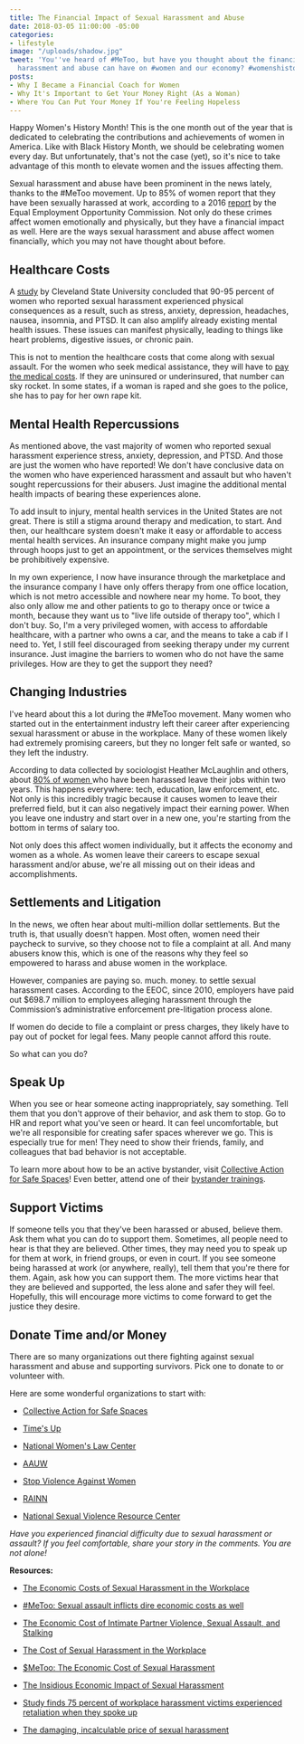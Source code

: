```yaml
---
title: The Financial Impact of Sexual Harassment and Abuse
date: 2018-03-05 11:00:00 -05:00
categories:
- lifestyle
image: "/uploads/shadow.jpg"
tweet: 'You''ve heard of #MeToo, but have you thought about the financial impact sexual
  harassment and abuse can have on #women and our economy? #womenshistorymonth '
posts:
- Why I Became a Financial Coach for Women
- Why It's Important to Get Your Money Right (As a Woman)
- Where You Can Put Your Money If You're Feeling Hopeless
---
```


Happy Women's History Month! This is the one month out of the year that is dedicated to celebrating the contributions and achievements of women in America. Like with Black History Month, we should be celebrating women every day. But unfortunately, that's not the case (yet), so it's nice to take advantage of this month to elevate women and the issues affecting them.

Sexual harassment and abuse have been prominent in the news lately, thanks to the #MeToo movement. Up to 85% of women report that they have been sexually harassed at work, according to a 2016 [report](https://www.eeoc.gov/eeoc/task_force/harassment/upload/report.pdf) by the Equal Employment Opportunity Commission. Not only do these crimes affect women emotionally and physically, but they have a financial impact as well. Here are the ways sexual harassment and abuse affect women financially, which you may not have thought about before.

## Healthcare Costs

A [study](http://engagedscholarship.csuohio.edu/cgi/viewcontent.cgi?article=1665&context=clevstlrev) by Cleveland State University concluded that 90-95 percent of women who reported sexual harassment experienced physical consequences as a result, such as stress, anxiety, depression, headaches, nausea, insomnia, and PTSD. It can also amplify already existing mental health issues. These issues can manifest physically, leading to things like heart problems, digestive issues, or chronic pain. 

This is not to mention the healthcare costs that come along with sexual assault. For the women who seek medical assistance, they will have to [pay the medical costs](https://www.thecut.com/2017/04/rape-victims-hospital-costs-privately-insured.html). If they are uninsured or underinsured, that number can sky rocket. In some states, if a woman is raped and she goes to the police, she has to pay for her own rape kit. 

## Mental Health Repercussions

As mentioned above, the vast majority of women who reported sexual harassment experience stress, anxiety, depression, and PTSD. And those are just the women who have reported! We don't have conclusive data on the women who have experienced harassment and assault but who haven't sought repercussions for their abusers. Just imagine the additional mental health impacts of bearing these experiences alone. 

To add insult to injury, mental health services in the United States are not great. There is still a stigma around therapy and medication, to start. And then, our healthcare system doesn't make it easy or affordable to access mental health services. An insurance company might make you jump through hoops just to get an appointment, or the services themselves might be prohibitively expensive. 

In my own experience, I now have insurance through the marketplace and the insurance company I have only offers therapy from one office location, which is not metro accessible and nowhere near my home. To boot, they also only allow me and other patients to go to therapy once or twice a month, because they want us to "live life outside of therapy too", which I don't buy. So, I'm a very privileged women, with access to affordable healthcare, with a partner who owns a car, and the means to take a cab if I need to. Yet, I still feel discouraged from seeking therapy under my current insurance. Just imagine the barriers to women who do not have the same privileges. How are they to get the support they need?

## Changing Industries

I've heard about this a lot during the #MeToo movement. Many women who started out in the entertainment industry left their career after experiencing sexual harassment or abuse in the workplace. Many of these women likely had extremely promising careers, but they no longer felt safe or wanted, so they left the industry.

According to data collected by sociologist Heather McLaughlin and others, about [80% of women ](https://workinprogress.oowsection.org/2017/08/17/the-cost-of-sexual-harassment/)who have been harassed leave their jobs within two years. This happens everywhere: tech, education, law enforcement, etc. Not only is this incredibly tragic because it causes women to leave their preferred field, but it can also negatively impact their earning power. When you leave one industry and start over in a new one, you're starting from the bottom in terms of salary too.

Not only does this affect women individually, but it affects the economy and women as a whole. As women leave their careers to escape sexual harassment and/or abuse, we're all missing out on their ideas and accomplishments.

## Settlements and Litigation

In the news, we often hear about multi-million dollar settlements. But the truth is, that usually doesn't happen. Most often, women need their paycheck to survive, so they choose not to file a complaint at all. And many abusers know this, which is one of the reasons why they feel so empowered to harass and abuse women in the workplace.

However, companies are paying so. much. money. to settle sexual harassment cases. According to the EEOC, since 2010, employers have paid out $698.7 million to employees alleging harassment through the Commission’s administrative enforcement pre-litigation process alone. 

If women do decide to file a complaint or press charges, they likely have to pay out of pocket for legal fees. Many people cannot afford this route.

So what can you do?

## Speak Up

When you see or hear someone acting inappropriately, say something. Tell them that you don't approve of their behavior, and ask them to stop. Go to HR and report what you've seen or heard. It can feel uncomfortable, but we're all responsible for creating safer spaces wherever we go. This is especially true for men! They need to show their friends, family, and colleagues that bad behavior is not acceptable.

To learn more about how to be an active bystander, visit [Collective Action for Safe Spaces](http://www.collectiveactiondc.org/)! Even better, attend one of their [bystander trainings](http://www.collectiveactiondc.org/our-work/trainings-workshops/).

## Support Victims

If someone tells you that they've been harassed or abused, believe them. Ask them what you can do to support them. Sometimes, all people need to hear is that they are believed. Other times, they may need you to speak up for them at work, in friend groups, or even in court. If you see someone being harassed at work (or anywhere, really), tell them that you're there for them. Again, ask how you can support them. The more victims hear that they are believed and supported, the less alone and safer they will feel. Hopefully, this will encourage more victims to come forward to get the justice they desire.

## Donate Time and/or Money

There are so many organizations out there fighting against sexual harassment and abuse and supporting survivors. Pick one to donate to or volunteer with. 

Here are some wonderful organizations to start with:

* [Collective Action for Safe Spaces](http://www.collectiveactiondc.org/)

* [Time's Up](https://www.timesupnow.com/)

* [National Women's Law Center](https://nwlc.org/)

* [AAUW](https://www.aauw.org/what-we-do/legal-resources/know-your-rights-at-work/workplace-sexual-harassment/)

* [Stop Violence Against Women](http://www.stopvaw.org/Stop_Violence_Against_Women)

* [RAINN](https://www.rainn.org/)

* [National Sexual Violence Resource Center](https://www.nsvrc.org/)

*Have you experienced financial difficulty due to sexual harassment or assault? If you feel comfortable, share your story in the comments. You are not alone!*

**Resources:**

* [The Economic Costs of Sexual Harassment in the Workplace](http://mnnow.org/the-economic-costs-of-sexual-harassment-in-the-workplace/)

* [#MeToo: Sexual assault inflicts dire economic costs as well](http://thehill.com/opinion/finance/357137-metoo-sexual-assault-inflicts-dire-economic-costs-as-well)

* [The Economic Cost of Intimate Partner Violence, Sexual Assault, and Stalking](https://iwpr.org/publications/economic-cost-intimate-partner-violence-sexual-assault-stalking/)

* [The Cost of Sexual Harassment in the Workplace](https://www.yourerc.com/blog/post/the-cost-of-sexual-harassment-in-the-workplace.aspx)

* [$MeToo: The Economic Cost of Sexual Harassment](https://www.ineteconomics.org/research/research-papers/metoo-the-economic-cost-of-sexual-harassment)

* [The Insidious Economic Impact of Sexual Harassment](https://hbr.org/2017/11/the-insidious-economic-impact-of-sexual-harassment)

* [Study finds 75 percent of workplace harassment victims experienced retaliation when they spoke up](https://www.vox.com/identities/2017/10/15/16438750/weinstein-sexual-harassment-facts)

* [The damaging, incalculable price of sexual harassment](https://www.marketwatch.com/story/as-harvey-weinstein-takes-a-leave-of-absence-heres-how-much-sexual-harassment-costs-companies-and-victims-2017-10-07)